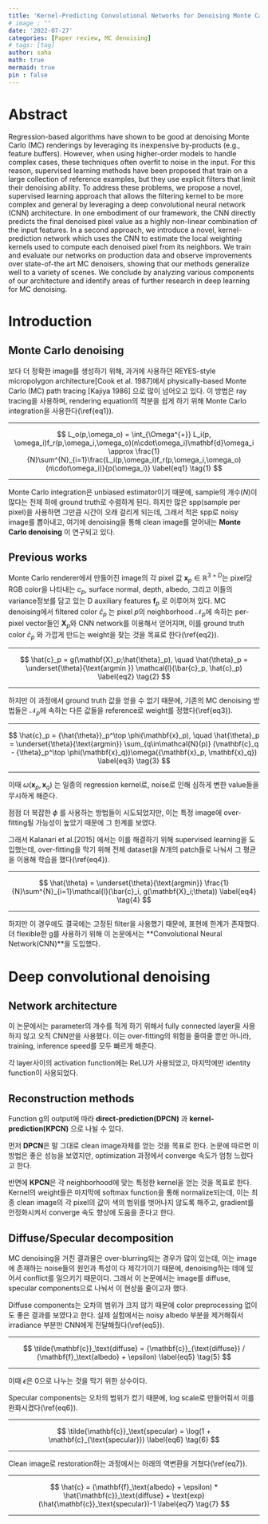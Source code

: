 ```yaml
---
title: 'Kernel-Predicting Convolutional Networks for Denoising Monte Carlo Renderings'
# image : ""
date: '2022-07-27'
categories: [Paper review, MC denoising]
# tags: [tag] 
author: saha
math: true
mermaid: true
pin : false
---
```


# Abstract

Regression-based algorithms have shown to be good at denoising Monte Carlo (MC) renderings by leveraging its inexpensive by-products (e.g., feature buffers).
However, when using higher-order models to handle complex cases, these techniques often overfit to noise in the input. For this reason, supervised learning methods have been proposed that train on a large collection of reference examples, but they use explicit filters that limit their denoising ability. To address these problems, we propose a novel, supervised
learning approach that allows the filtering kernel to be more complex and general by leveraging a deep convolutional neural network (CNN) architecture.
In one embodiment of our framework, the CNN directly predicts the final denoised pixel value as a highly non-linear combination of the input features.
In a second approach, we introduce a novel, kernel-prediction network which uses the CNN to estimate the local weighting kernels used to
compute each denoised pixel from its neighbors. We train and evaluate our networks on production data and observe improvements over state-of-the art
MC denoisers, showing that our methods generalize well to a variety of scenes. 
We conclude by analyzing various components of our architecture and identify areas of further research in deep learning for MC denoising.

# Introduction

## Monte Carlo denoising

보다 더 정확한 image를 생성하기 위해, 과거에 사용하던 REYES-style micropolygon architecture[Cook et al. 1987]에서 physically-based Monte Carlo (MC) path tracing [Kajiya 1986] 으로 많이 넘어오고 있다. 이 방법은 ray tracing을 사용하며, rendering equation의 적분을 쉽게 하기 위해 Monte Carlo integration을 사용한다(\ref{eq1}). 

---

$$
L_o(p,\omega_o) = \int_{\Omega^{+}} L_i(p, \omega_i)f_r(p,\omega_i,\omega_o)(n\cdot\omega_i)\mathbf{d}\omega_i \approx \frac{1}{N}\sum^{N}_{i=1}\frac{L_i(p,\omega_i)f_r(p,\omega_i,\omega_o)(n\cdot\omega_i)}{p(\omega_i)} \label{eq1} \tag{1}
$$ 

---

Monte Carlo integration은 unbiased estimator이기 때문에, sample의 개수($N$)이 많다는 전제 하에 ground truth로 수렴하게 된다. 하지만 많은 spp(sample per pixel)을 사용하면 그만큼 시간이 오래 걸리게 되는데, 그래서 적은 spp로 noisy image를 뽑아내고, 여기에 denoising을 통해 clean image를 얻어내는 **Monte Carlo denoising** 이 연구되고 있다. 

## Previous works

<!-- 이 논문 기준으로 sota method인 Kalantari et al.[2015] 에서는 MLP를 사용해서 denoising filter의 weight를 학습하는 방식을 채택했지만, 이는 적은 scene에 대해서만 학습되었고 고정된 filter 종류(joint bilateral or joint non-local means)만 사용할 수 있고, 쉽게 over-fitting이 되는 등 그 한계가 명확하다.

이 논문에서는 이를 극복하기 위해 **Convolutional Neural Network(CNN)**을 사용했다. CNN은 더 complex하고 general한 filtering kernel을 만들 수 있고, 한번 학습이 되면 inference time이 짧고, 여러 noise에 대해 더 robust하게 학습해 over-fitting을 완화시킬 수 있다. 

# Background

### Overview of MC denoising -->

Monte Carlo renderer에서 만들어진 image의 각 pixel 값 $\mathbf{x}_p \in\mathbb{R}^{3+D}$는 pixel당 RGB color을 나타내는 $c_p$, surface normal, depth, albedo, 그리고 이들의 variance정보를 담고 있는 D auxiliary features $\mathbf{f}_p$ 로 이루어져 있다. MC denoising에서 filtered color $\hat{c}_p$ 는 pixel $p$의 neighborhood $\mathcal{N}_p$에 속하는 per-pixel vector들인 $\mathbf{X}_p$와 CNN network를 이용해서 얻어지며, 이를 ground truth color $\bar{c}_p$ 와 가깝게 만드는 weight을 찾는 것을 목표로 한다(\ref{eq2}). 

---

$$
\hat{c}_p = g(\mathbf{X}_p;\hat{\theta}_p), \quad
\hat{\theta}_p = \underset{\theta}{\text{argmin }} \mathcal{l}(\bar{c}_p, \hat{c}_p) \label{eq2} \tag{2}
$$

---

하지만 이 과정에서 ground truth 값을 얻을 수 없기 때문에, 기존의 MC denoising 방법들은 $\mathcal{N}_p$에 속하는 다른 값들을 reference로 weight를 정했다(\ref{eq3}).

---

$$
\hat{c}_p = {\hat{\theta}}_p^\top \phi(\mathbf{x}_p), \quad \hat{\theta}_p = \underset{\theta}{\text{argmin}} \sum_{q\in\mathcal{N}(p)} (\mathbf{c}_q - {\theta}_p^\top \phi(\mathbf{x}_q))\omega({\mathbf{x}_p, \mathbf{x}_q}) \label{eq3} \tag{3}
$$

---

이때 $\omega({\mathbf{x}_p, \mathbf{x}_q})$ 는 일종의 regression kernel로, noise로 인해 심하게 변한 value들을 무시하게 해준다. 

점점 더 복잡한 $\phi$ 를 사용하는 방법들이 시도되었지만, 이는 특정 image에 over-fitting될 가능성이 높았기 때문에 그 한계를 보였다. 

그래서 Kalanari et al.[2015] 에서는 이를 해결하기 위해 supervised learning을 도입했는데, over-fitting을 막기 위해 전체 dataset을 $N$개의 patch들로 나눠서 그 평균을 이용해 학습을 했다(\ref{eq4}). 

---

$$
\hat{\theta} = \underset{\theta}{\text{argmin}} \frac{1}{N}\sum^{N}_{i=1}\mathcal{l}(\bar{c}_i, g(\mathbf{X}_i;\theta)) \label{eq4} \tag{4}
$$

---

하지만 이 경우에도 결국에는 고정된 filter을 사용했기 때문에, 표현에 한계가 존재했다. 더 flexible한 g를 사용하기 위해 이 논문에서는 **Convolutional Neural Network(CNN)**을 도입했다. 

# Deep convolutional denoising

## Network architecture
이 논문에서는 parameter의 개수를 적게 하기 위해서 fully connected layer을 사용하지 않고 오직 CNN만을 사용했다. 이는 over-fitting의 위험을 줄여줄 뿐만 아니라, training, inference speed를 모두 빠르게 해준다. 

각 layer사이의 activation function에는 ReLU가 사용되었고, 마지막에만 identity function이 사용되었다. 

## Reconstruction methods
Function g의 output에 따라 **direct-prediction(DPCN)** 과 **kernel-prediction(KPCN)** 으로 나뉠 수 있다. 

먼저 **DPCN**은 말 그대로 clean image자체를 얻는 것을 목표로 한다. 논문에 따르면 이 방법은 좋은 성능을 보였지만, optimization 과정에서 converge 속도가 엄청 느렸다고 한다. 

반면에 **KPCN**은 각 neighborhood에 맞는 특정한 kernel을 얻는 것을 목표로 한다. Kernel의 weight들은 마지막에 softmax function을 통해 normalize되는데, 이는 최종 clean image의 각 pixel의 값이 색의 범위를 벗어나지 않도록 해주고, gradient를 안정화시켜서 converge 속도 향상에 도움을 준다고 한다. 

## Diffuse/Specular decomposition

MC denoising을 거친 결과물은 over-blurring되는 경우가 많이 있는데, 이는 image에 존재하는 noise들의 원인과 특성이 다 제각기이기 때문에, denoising하는 데에 있어서 conflict를 일으키기 때문이다. 그래서 이 논문에서는 image를 diffuse, specular components으로 나눠서 이 현상을 줄이고자 했다. 

Diffuse components는 오차의 범위가 크지 않기 때문에 color preprocessing 없이도 좋은 결과를 보였다고 한다. 실제 실험에서는 noisy albedo 부분을 제거해줘서 irradiance 부분만 CNN에게 전달해줬다(\ref{eq5}). 

---

$$
\tilde{\mathbf{c}}_\text{diffuse} = {\mathbf{c}}_{\text{diffuse}} / (\mathbf{f}_\text{albedo} + \epsilon) \label{eq5} \tag{5}
$$

---

이때 $\epsilon$은 0으로 나누는 것을 막기 위한 상수이다. 

Specular components는 오차의 범위가 컸기 때문에, log scale로 만들어줘서 이를 완화시켰다(\ref{eq6}). 

---

$$
\tilde{\mathbf{c}}_\text{specular} = \log(1 + \mathbf{c}_{\text{specular}}) \label{eq6} \tag{6}
$$

---

Clean image로 restoration하는 과정에서는 아래의 역변환을 거쳤다(\ref{eq7}). 

---

$$
\hat{c} = (\mathbf{f}_\text{albedo} + \epsilon) * \hat{\mathbf{c}}_\text{diffuse} + \text{exp}(\hat{\mathbf{c}}_\text{specular})-1 \label{eq7} \tag{7}
$$

---